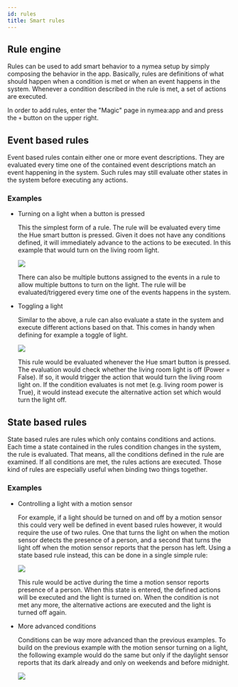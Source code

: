 ```yaml
---
id: rules
title: Smart rules
---
```


## Rule engine

Rules can be used to add smart behavior to a nymea setup by simply composing the behavior in the app. Basically, rules are definitions of what should happen when a condition is met or when an event happens in the system. Whenever a condition described in the rule is met, a set of actions are executed.

In order to add rules, enter the "Magic" page in nymea:app and and press the `+` button on the upper right.

## Event based rules

Event based rules contain either one or more event descriptions. They are evaluated every time one of the contained event descriptions match an event happening in the system. Such rules may still evaluate other states in the system before executing any actions.

### Examples

* Turning on a light when a button is pressed
  
  This the simplest form of a rule. The rule will be evaluated every time the Hue smart button is pressed. Given it does not have any conditions defined, it will immediately advance to the actions to be executed. In this example that would turn on the living room light.
  
  ![](/img/rules/rules1.png)
  
  There can also be multiple buttons assigned to the events in a rule to allow multiple buttons to turn on the light. The rule will be evaluated/triggered every time one of the events happens in the system.
  
* Toggling a light

  Similar to the above, a rule can also evaluate a state in the system and execute different actions based on that. This comes in handy when defining for example a toggle of light.
  
  ![](/img/rules/rules2.png)
  
  This rule would be evaluated whenever the Hue smart button is pressed. The evaluation would check whether the living room light is off (Power = False). If so, it would trigger the action that would turn the living room light on. If the condition evaluates is not met (e.g. living room power is True), it would instead execute the alternative action set which would turn the light off.
  

## State based rules

State based rules are rules which only contains conditions and actions. Each time a state contained in the rules condition changes in the system, the rule is evaluated. That means, all the conditions defined in the rule are examined. If all conditions are met, the rules actions are executed. Those kind of rules are especially useful when binding
two things together.

### Examples

* Controlling a light with a motion sensor

  For example, if a light should be turned on and off by a motion sensor this could very well be defined in event based rules however, it would require the use of two rules. One that turns the light on when the motion sensor detects the presence of a person, and a second that turns the light off when the motion sensor reports that the person has left. Using a state based rule instead, this can be done in a single simple rule:

  ![](/img/rules/rules3.png)
  
  This rule would be active during the time a motion sensor reports presence of a person. When this state is entered, the defined actions will be executed and the light is turned on. When the condition is not met any more, the alternative actions are executed and the light is turned off again.
  
* More advanced conditions

  Conditions can be way more advanced than the previous examples. To build on the previous example with the motion sensor turning on a light, the following example would do the same but only if the daylight sensor reports that its dark already and only on weekends and before midnight.
  
  ![](/img/rules/rules4.png)
  
  
